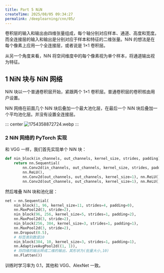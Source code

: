 ```yaml
---
title: Part 5 NiN
createTime: 2025/08/05 09:34:27
permalink: /deeplearning/cnn/05/
---
```


卷积层的输入和输出由四维张量组成，每个轴分别对应样本、通道、高度和宽度。而全连接层的输入和输出是分别对应于样本和特征的二维张量。NiN 的想法是在每个像素上应用一个全连接层，或者说是 1×1 卷积层。

从另一个角度来看，NiN 将空间维度中的每个像素视为单个样本，将通道输出视为特征。

## 1 NiN 块与 NiN 网络

NiN 块以一个普通卷积层开始，紧跟两个 1×1 卷积层。普通卷积层的卷积核由用户设置。

NiN 网络在前面几个 NiN 块后叠加一个最大池化层，在最后一个 NiN 块后叠加一个平均池化层。并没有设置全连接层。

::: center
![1754358872724.webp](https://oss.yoake.cc/yoyopics/deeplearning/cnn/5/1754358872724.webp) 
:::

### 2 NiN 网络的 PyTorch 实现

和 VGG 一样，我们首先实现单个 NiN 块：

```py
def nin_block(in_channels, out_channels, kernel_size, strides, padding):
    return nn.Sequential(
        nn.Conv2d(in_channels, out_channels, kernel_size, strides, padding),
        nn.ReLU(),
        nn.Conv2d(out_channels, out_channels, kernel_size=1), nn.ReLU(),
        nn.Conv2d(out_channels, out_channels, kernel_size=1), nn.ReLU())
```

然后堆叠 NiN 块和池化层：

```py
net = nn.Sequential(
    nin_block(1, 96, kernel_size=11, strides=4, padding=0),
    nn.MaxPool2d(3, stride=2),
    nin_block(96, 256, kernel_size=5, strides=1, padding=2),
    nn.MaxPool2d(3, stride=2),
    nin_block(256, 384, kernel_size=3, strides=1, padding=1),
    nn.MaxPool2d(3, stride=2),
    nn.Dropout(0.5),
    # 标签类别数是10
    nin_block(384, 10, kernel_size=3, strides=1, padding=1),
    nn.AdaptiveAvgPool2d((1, 1)),
    # 将四维的输出转成二维的输出，其形状为(批量大小,10)
    nn.Flatten())
```

训练时学习率为 0.1，其他和 VGG、AlexNet 一致。